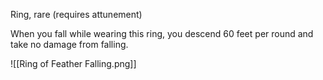 Ring, rare (requires attunement)

When you fall while wearing this ring, you descend 60 feet per round and take no damage from falling.

![[Ring of Feather Falling.png]]